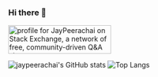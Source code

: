 ### Hi there 👋

<a href="https://stackexchange.com/users/16786698"><img src="https://stackexchange.com/users/flair/16786698.png?theme=dark" width="208" height="58" alt="profile for JayPeerachai on Stack Exchange, a network of free, community-driven Q&amp;A sites" title="profile for JayPeerachai on Stack Exchange, a network of free, community-driven Q&amp;A sites"></a>


![jaypeerachai's GitHub stats](https://github-readme-stats.vercel.app/api?username=jaypeerachai&show_icons=true&theme=dark)
![Top Langs](https://github-readme-stats.vercel.app/api/top-langs/?username=asifhaider&layout=compact&langs_count=10&hide=MATLAB)

<!--
**jaypeerachai/jaypeerachai** is a ✨ _special_ ✨ repository because its `README.md` (this file) appears on your GitHub profile.

Here are some ideas to get you started:

- 🔭 I’m currently working on ...
- 🌱 I’m currently learning ...
- 👯 I’m looking to collaborate on ...
- 🤔 I’m looking for help with ...
- 💬 Ask me about ...
- 📫 How to reach me: ...
- 😄 Pronouns: ...
- ⚡ Fun fact: ...
-->
